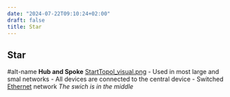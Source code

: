 ```yaml
---
date: "2024-07-22T09:10:24+02:00"
draft: false
title: Star
---
```


## Star

#alt-name **Hub and Spoke**
[StartTopol_visual.png](/StartTopol_visual.png) - Used in most large and
smal networks - All devices are connected to the central device -
Switched [Ethernet](/Notes/posts/Network/Ref_OSI/Ethernet) network *The
swich is in the middle*
